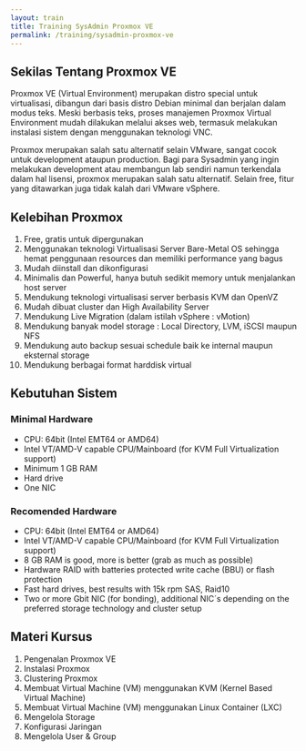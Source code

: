 ```yaml
---
layout: train
title: Training SysAdmin Proxmox VE
permalink: /training/sysadmin-proxmox-ve
---
```


## Sekilas Tentang Proxmox VE

Proxmox VE (Virtual Environment) merupakan distro special untuk virtualisasi, dibangun dari basis distro Debian minimal dan berjalan dalam modus teks. Meski berbasis teks, proses manajemen Proxmox Virtual Environment mudah dilakukan melalui akses web, termasuk melakukan instalasi sistem dengan menggunakan teknologi VNC.

Proxmox merupakan salah satu alternatif selain VMware, sangat cocok untuk development ataupun production. Bagi para Sysadmin yang ingin melakukan development atau membangun lab sendiri namun terkendala dalam hal lisensi, proxmox merupakan salah satu alternatif. Selain free, fitur yang ditawarkan juga tidak kalah dari VMware vSphere.

## Kelebihan Proxmox

1. Free, gratis untuk dipergunakan
2. Menggunakan teknologi Virtualisasi Server Bare-Metal OS sehingga hemat penggunaan resources dan memiliki performance yang bagus
3. Mudah diinstall dan dikonfigurasi
4. Minimalis dan Powerful, hanya butuh sedikit memory untuk menjalankan host server
5. Mendukung teknologi virtualisasi server berbasis KVM dan OpenVZ
6. Mudah dibuat cluster dan High Availability Server
7. Mendukung Live Migration (dalam istilah vSphere : vMotion)
8. Mendukung banyak model storage : Local Directory, LVM, iSCSI maupun NFS
9. Mendukung auto backup sesuai schedule baik ke internal maupun eksternal storage
10. Mendukung berbagai format harddisk virtual


## Kebutuhan Sistem

### Minimal Hardware

- CPU: 64bit (Intel EMT64 or AMD64)
- Intel VT/AMD-V capable CPU/Mainboard (for KVM Full Virtualization support)
- Minimum 1 GB RAM
- Hard drive
- One NIC

### Recomended Hardware

- CPU: 64bit (Intel EMT64 or AMD64)
- Intel VT/AMD-V capable CPU/Mainboard (for KVM Full Virtualization support)
- 8 GB RAM is good, more is better (grab as much as possible)
- Hardware RAID with batteries protected write cache (BBU) or flash protection
- Fast hard drives, best results with 15k rpm SAS, Raid10
- Two or more Gbit NIC (for bonding), additional NIC´s depending on the preferred storage technology and cluster setup

## Materi Kursus

1. Pengenalan Proxmox VE
2. Instalasi Proxmox
3. Clustering Proxmox
4. Membuat Virtual Machine (VM) menggunakan KVM (Kernel Based Virtual Machine)
5. Membuat Virtual Machine (VM) menggunakan Linux Container (LXC)
6. Mengelola Storage
7. Konfigurasi Jaringan 
8. Mengelola User & Group






